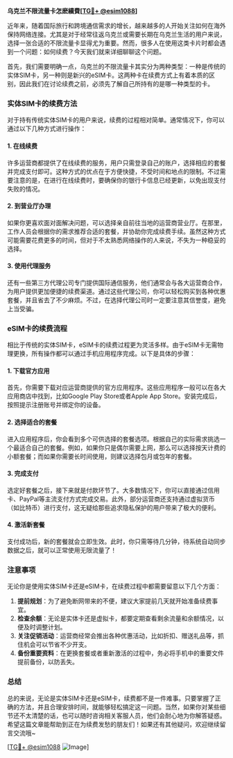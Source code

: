**乌克兰不限流量卡怎麽續費[[TG💪+ @esim1088](https://t.me/s/esim1088)]**

近年来，随着国际旅行和跨境通信需求的增长，越来越多的人开始关注如何在海外保持网络连接。尤其是对于经常往返乌克兰或需要长期在乌克兰生活的用户来说，选择一张合适的不限流量卡显得尤为重要。然而，很多人在使用这类卡片时都会遇到一个问题：如何续费？今天我们就来详细聊聊这个问题。

首先，我们需要明确一点，乌克兰的不限流量卡其实分为两种类型：一种是传统的实体SIM卡，另一种则是新兴的eSIM卡。这两种卡在续费方式上有着本质的区别，因此我们在讨论续费之前，必须先了解自己所持有的是哪一种类型的卡。

### 实体SIM卡的续费方法

对于持有传统实体SIM卡的用户来说，续费的过程相对简单。通常情况下，你可以通过以下几种方式进行操作：

#### 1. 在线续费
许多运营商都提供了在线续费的服务，用户只需登录自己的账户，选择相应的套餐并完成支付即可。这种方式的优点在于方便快捷，不受时间和地点的限制。不过需要注意的是，在进行在线续费时，要确保你的银行卡信息已经更新，以免出现支付失败的情况。

#### 2. 到营业厅办理
如果你更喜欢面对面解决问题，可以选择亲自前往当地的运营商营业厅。在那里，工作人员会根据你的需求推荐合适的套餐，并协助你完成续费手续。虽然这种方式可能需要花费更多的时间，但对于不太熟悉网络操作的人来说，不失为一种稳妥的选择。

#### 3. 使用代理服务
还有一些第三方代理公司专门提供国际通信服务，他们通常会与各大运营商合作，为用户提供更加便捷的续费渠道。通过这些代理公司，你可以轻松购买到各种优惠套餐，并且省去了不少麻烦。不过，在选择代理公司时一定要注意其信誉度，避免上当受骗。

### eSIM卡的续费流程

相比于传统的实体SIM卡，eSIM卡的续费过程更为灵活多样。由于eSIM卡无需物理更换，所有操作都可以通过手机应用程序完成。以下是具体的步骤：

#### 1. 下载官方应用
首先，你需要下载对应运营商提供的官方应用程序。这些应用程序一般可以在各大应用商店中找到，比如Google Play Store或者Apple App Store。安装完成后，按照提示注册账号并绑定你的设备。

#### 2. 选择适合的套餐
进入应用程序后，你会看到多个可供选择的套餐选项。根据自己的实际需求挑选一个最适合自己的套餐。例如，如果你只是偶尔需要上网，那么可以选择按天计费的小额套餐；而如果你需要长时间使用，则建议选择包月或包年的套餐。

#### 3. 完成支付
选定好套餐之后，接下来就是付款环节了。大多数情况下，你可以直接通过信用卡、PayPal等主流支付方式完成交易。此外，部分运营商还支持通过虚拟货币（如比特币）进行支付，这无疑给那些追求隐私保护的用户带来了极大的便利。

#### 4. 激活新套餐
支付成功后，新的套餐就会立即生效。此时，你只需等待几分钟，待系统自动同步数据之后，就可以正常使用无限流量了！

### 注意事项

无论你是使用实体SIM卡还是eSIM卡，在续费过程中都需要留意以下几个方面：

1. **提前规划**：为了避免断网带来的不便，建议大家提前几天就开始准备续费事宜。
2. **检查余额**：无论是实体卡还是虚拟卡，都要定期查看剩余流量和余额情况，以便及时调整计划。
3. **关注促销活动**：运营商经常会推出各种优惠活动，比如折扣、赠送礼品等，抓住机会可以节省不少开支。
4. **备份重要资料**：在更换套餐或者重新激活的过程中，务必将手机中的重要文件提前备份，以防丢失。

### 总结

总的来说，无论是实体SIM卡还是eSIM卡，续费都不是一件难事。只要掌握了正确的方法，并且合理安排时间，就能够轻松搞定这一问题。当然，如果你对某些细节还不太清楚的话，也可以随时咨询相关客服人员，他们会耐心地为你解答疑惑。希望这篇文章能帮助到正在为续费发愁的朋友们！如果还有其他疑问，欢迎继续留言交流哦~

[[TG💪+ @esim1088](https://t.me/s/esim1088) ![Image](https://i.postimg.cc/4NQfJmqS/Snipaste-2025-05-13-00-14-12.png)]